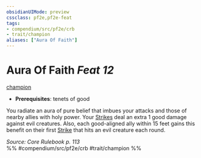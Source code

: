 ```yaml
---
obsidianUIMode: preview
cssclass: pf2e,pf2e-feat
tags:
- compendium/src/pf2e/crb
- trait/champion
aliases: ["Aura Of Faith"]
---
```

# Aura Of Faith  *Feat 12*  
[champion](../../rules/traits/champion.md)  

- **Prerequisites**: tenets of good

You radiate an aura of pure belief that imbues your attacks and those of nearby allies with holy power. Your [Strikes](../../rules/actions/strike.md) deal an extra 1 good damage against evil creatures. Also, each good-aligned ally within 15 feet gains this benefit on their first [Strike](../../rules/actions/strike.md) that hits an evil creature each round.

*Source: Core Rulebook p. 113*  
%% #compendium/src/pf2e/crb #trait/champion %%